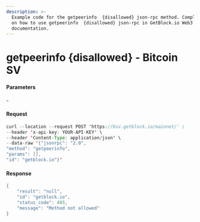 ```yaml
---
description: >-
  Example code for the getpeerinfo  {disallowed} json-rpc method. Сomplete guide
  on how to use getpeerinfo  {disallowed} json-rpc in GetBlock.io Web3
  documentation.
---
```


# getpeerinfo {disallowed} - Bitcoin SV

#### Parameters

\-

#### Request

```java
curl --location --request POST 'https://bsv.getblock.io/mainnet/' \
--header 'x-api-key: YOUR-API-KEY' \
--header 'Content-Type: application/json' \
--data-raw '{"jsonrpc": "2.0",
"method": "getpeerinfo",
"params": [],
"id": "getblock.io"}'
```

#### Response

```java
{
    "result": "null",
    "id": "getblock.io",
    "status_code": 405,
    "message": "Method not allowed"
}
```
